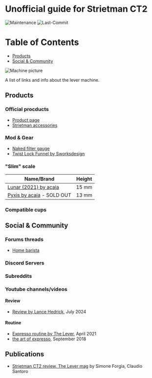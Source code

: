 
# Unofficial guide for Strietman CT2

![Maintenance](https://img.shields.io/maintenance/yes/2024?style=for-the-badge)
![Last-Commit](https://img.shields.io/github/last-commit/albanBellenger/ct2?style=for-the-badge)

# Table of Contents
- [Products](#products)
- [Social & Community](#social--community)

![Machine picture](http://static1.squarespace.com/static/60d0e3f1becdc5075d5d6b83/t/61644f7e77df91719fbcd802/1633963902142/L1060412.jpg?format=150w "Product image")

A list of links and info about the lever machine.

## Products 
### Official procducts
  - [Product page](https://www.strietman.net/ct2)
  - [Strietman accessories](https://www.strietman.net/products)
### Mod & Gear
  - [Naked filter gauge](https://www.naked-portafilter.com/product/strietman-levers-ct1-and-es3/)
  - [Twist Lock Funnel by Sworksdesign](https://sworksdesign.com/Twist-Lock-Funnel-Adapter-for-Strietman-p496362088)
### "Slim" scale

| Name/Brand    | Height |
| --------      | ------- | 
| [Lunar (2021) by acaia](https://acaia.co/products/lunar_2021)  | 15 mm    |
| [Pyxis by acaia](https://acaia.co/collections/coffee-scales/products/pyxis?variant=42060048728292) - SOLD OUT | 13 mm     |

### Compatible cups

## Social & Community
### Forums threads
  - [Home barista](https://www.home-barista.com/levers/user-experience-with-strietman-ct2-t61517.html)
### Discord Servers
### Subreddits
### Youtube channels/videos
#### Review
  - [Review by Lance Hedrick](https://www.youtube.com/watch?v=-6uzXwEhPF4), July 2024
#### Routine
  - [Expresso routine by The Lever](https://www.youtube.com/watch?v=aqziXlH5fnQ), April 2021
  - [the art of expresso](https://www.youtube.com/watch?v=C2EM0DvZot4), September 2018

## Publications
* [Strietman CT2 review, The Lever mag](https://thelevermag.com/blogs/articles/strietman-ct2) by Simone Forgia, Claudio Santoro
  

